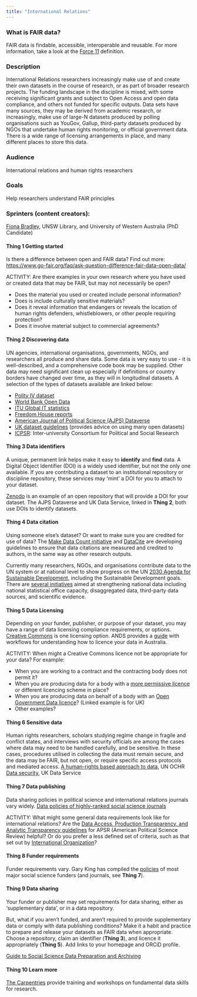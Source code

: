 ```yaml
---
title: "International Relations"
---
```


### What is FAIR data?
FAIR data is findable, accessible, interoperable and reusable. For more information, take a look at the [Force 11](https://www.force11.org/group/fairgroup/fairprinciples) definition.

### Description

International Relations researchers increasingly make use of and create their own datasets in the course of research, or as part of broader research projects. The funding landscape in the discipline is mixed, with some receiving significant grants and subject to Open Access and open data compliance, and others not funded for specific outputs. Data sets have many sources, they may be derived from academic research, or increasingly, make use of large-N datasets produced by polling organisations such as YouGov, Gallup, third-party datasets produced by NGOs that undertake human rights monitoring, or official government data. There is a wide range of licensing arrangements in place, and many different places to store this data.

### Audience
International relations and human rights researchers
### Goals
Help researchers understand FAIR principles
### Sprinters (content creators):
[Fiona Bradley](http://orcid.org/0000-0002-3622-2794), UNSW Library, and University of Western Australia (PhD Candidate)

#### Thing 1 Getting started

Is there a difference between open and FAIR data? 
Find out more:  https://www.go-fair.org/faq/ask-question-difference-fair-data-open-data/ 

ACTIVITY: 
Are there examples in your own research where you have used or created data that may be FAIR, but may not necessarily be open? 
* Does the material you used or created include personal information? 
* Does is include culturally sensitive materials? 
* Does it reveal information that endangers or reveals the location of human rights defenders, whistleblowers, or other people requiring protection? 
* Does it involve material subject to commercial agreements? 

#### Thing 2 Discovering data
UN agencies, international organisations, governments, NGOs, and researchers all produce and share data. Some data is very easy to use - it is well-described, and a comprehensive code book may be supplied. Other data may need significant clean up especially if definitions or country borders have changed over time, as they will in longitudinal datasets. A selection of the types of datasets available are linked below:

* [Polity IV dataset](http://www.systemicpeace.org/polityproject.html)
* [World Bank Open Data](https://data.worldbank.org/)
* [ITU Global IT statistics](https://www.itu.int/en/ITU-D/Statistics/Pages/stat/default.aspx)
* [Freedom House reports](https://freedomhouse.org/reports)
* [American Journal of Political Science (AJPS) Dataverse](https://dataverse.harvard.edu/dataverse/ajps)
* [UK dataset guidelines](https://www.ukdataservice.ac.uk/use-data/guides/dataset-guides) (provides advice on using many open datasets)
* [ICPSR](https://www.icpsr.umich.edu/icpsrweb/): Inter-university Consortium for Political and Social Research 

#### Thing 3 Data identifiers
A unique, permanent link helps make it easy to **identify** and **find** data. A Digital Object Identifier (DOI) is a widely used identifier, but not the only one available. If you are contributing a dataset to an institutional repository or discipline repository, these services may ‘mint’ a DOI for you to attach to your dataset.

[Zenodo](https://zenodo.org/) is an example of an open repository that will provide a DOI for your dataset. The AJPS Dataverse and UK Data Service, linked in **Thing 2**, both use DOIs to identify datasets.
#### Thing 4 Data citation
Using someone else’s dataset? Or want to make sure you are credited for use of data? The [Make Data Count initiative](https://makedatacount.org/) and [DataCite](https://www.datacite.org/) are developing guidelines to ensure that data citations are measured and credited to authors, in the same way as other research outputs. 

Currently many researchers, NGOs, and organisations contribute data to the UN system or at national level to show progress on the UN [2030 Agenda for Sustainable Development](https://sustainabledevelopment.un.org/), including the Sustainable Development goals. There are [several initiatives](http://www.data4sdgs.org/) aimed at strengthening national data including national statistical office capacity, disaggregated data, third-party data sources, and scientific evidence. 

#### Thing 5 Data Licensing
Depending on your funder, publisher, or purpose of your dataset, you may have a range of data licensing compliance requirements, or options. [Creative Commons](https://wiki.creativecommons.org/wiki/Data_and_CC_licenses) is one licensing option. ANDS provides a [guide](https://www.ands.org.au/guides/research-data-rights-management) with workflows for understanding how to licence your data in Australia.

ACTIVITY:
When might a Creative Commons licence not be appropriate for your data? For example:
* When you are working to a contract and the contracting body does not permit it?
* When you are producing data for a body with a [more permissive licence](https://datacatalog.worldbank.org/public-licenses) or different licencing scheme in place?
* When you are producing data on behalf of a body with an [Open Government Data licence](http://www.nationalarchives.gov.uk/doc/open-government-licence/version/3/)? (Linked example is for UK)
* Other examples?

#### Thing 6 Sensitive data
Human rights researchers, scholars studying regime change in fragile and conflict states, and interviews with security officials are among the cases where data may need to be handled carefully, and be sensitive. In these cases, procedures utilised in collecting the data must remain secure, and the data may be FAIR, but not open, or require specific access protocols and mediated access.
[A human-rights based approach to data](https://www.ohchr.org/Documents/Issues/HRIndicators/GuidanceNoteonApproachtoData.pdf), UN OCHR
[Data security](https://www.ukdataservice.ac.uk/manage-data/store/security), UK Data Service

#### Thing 7 Data publishing
Data sharing policies in political science and international relations journals vary widely.
[Data policies of highly-ranked social science journals](https://osf.io/preprints/socarxiv/9h7ay)

ACTIVITY:
What might some general data requirements look like for international relations? 
Are the [Data Access, Production Transparency, and Analytic Transparency guidelines](https://www.apsanet.org/APSR-Submission-Guidelines) for APSR (American Political Science Review) helpful? 
Or do you prefer a less defined set of criteria, such as that set out by [International Organization](http://iojournal.org/data-archive/)?

#### Thing 8 Funder requirements
Funder requirements vary. Gary King has compiled the [policies](https://gking.harvard.edu/pages/data-sharing-and-replication) of most major social science funders (and journals, see **Thing 7**).

#### Thing 9 Data sharing
Your funder or publisher may set requirements for data sharing, either as ‘supplementary data’, or in a data repository. 

But, what if you aren’t funded, and aren’t required to provide supplementary data or comply with data publishing conditions? Make it a habit and practice to prepare and release your datasets as FAIR data when appropriate. Choose a repository, claim an identifier (**Thing 3**), and licence it appropriately (**Thing 5**). Add links to your homepage and ORCiD profile.

[Guide to Social Science Data Preparation and Archiving](https://www.icpsr.umich.edu/icpsrweb/content/deposit/guide/)

#### Thing 10 Learn more
[The Carpentries](https://carpentries.org/) provide training and workshops on fundamental data skills for research. 
